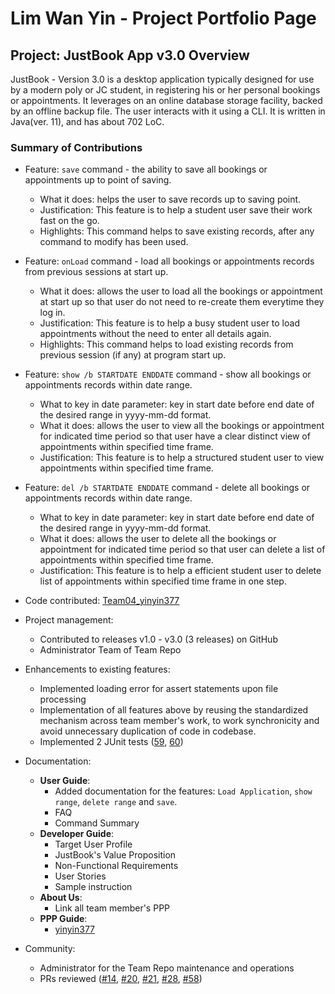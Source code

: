 # Lim Wan Yin - Project Portfolio Page

## Project: JustBook App v3.0 Overview
JustBook - Version 3.0 is a desktop application typically designed for use by a modern poly or JC student, in
registering his or her personal bookings or appointments. It leverages on an online database storage facility, backed by
an offline backup file. The user interacts with it using a CLI. It is written in Java(ver. 11), and has about 702 LoC.

### Summary of Contributions
- Feature: `save` command - the ability to save all bookings or appointments up to point of saving.
   - What it does: helps the user to save records up to saving point.
   - Justification: This feature is to help a student user save their work fast on the go.
   - Highlights: This command helps to save existing records, after any command to modify has been used.

- Feature: `onLoad` command - load all bookings or appointments records from previous sessions at start up.
  - What it does: allows the user to load all the bookings or appointment at start up so that user do not need to re-create them everytime they log in.
  - Justification: This feature is to help a busy student user to load appointments without the need to enter all details again.
  - Highlights: This command helps to load existing records from previous session (if any) at program start up.

- Feature: `show /b STARTDATE ENDDATE` command - show all bookings or appointments records within date range.
  - What to key in date parameter: key in start date before end date of the desired range in yyyy-mm-dd format.
  - What it does: allows the user to view all the bookings or appointment for indicated time period so that user have a clear distinct view of appointments within specified time frame.
  - Justification: This feature is to help a structured student user to view appointments within specified time frame.

- Feature: `del /b STARTDATE ENDDATE` command - delete all bookings or appointments records within date range.
  - What to key in date parameter: key in start date before end date of the desired range in yyyy-mm-dd format.
  - What it does: allows the user to delete all the bookings or appointment for indicated time period so that user can delete a list of appointments within specified time frame.
  - Justification: This feature is to help a efficient student user to delete list of appointments within specified time frame in one step.

- Code contributed: [Team04_yinyin377](https://nus-tic4001-ay2122s1.github.io/tp-dashboard/?search=yinyin377&breakdown=true&sort=groupTitle&sortWithin=title&since=2021-09-17&timeframe=commit&mergegroup=&groupSelect=groupByRepos&checkedFileTypes=docs~functional-code~test-code~other)

- Project management:
  - Contributed to releases v1.0 - v3.0 (3 releases) on GitHub
  - Administrator Team of Team Repo

- Enhancements to existing features:
  - Implemented loading error for assert statements upon file processing
  - Implementation of all features above by reusing the standardized mechanism across team member's work, to
    work synchronicity and avoid unnecessary duplication of code in codebase.
  - Implemented 2 JUnit tests ([59](https://github.com/AY2122S1-TIC4001-F18-4/tp/pull/59),
  [60](https://github.com/AY2122S1-TIC4001-F18-4/tp/pull/60))


- Documentation:
  - **User Guide**:
    - Added documentation for the features: `Load Application`, `show range`, `delete range` and `save`.
    - FAQ
    - Command Summary
  - **Developer Guide**:
    - Target User Profile
    - JustBook's Value Proposition
    - Non-Functional Requirements
    - User Stories
    - Sample instruction
  - **About Us**:
    - Link all team member's PPP
  - **PPP Guide**:
    - [yinyin377](yinyin377.md)


- Community:
  - Administrator for the Team Repo maintenance and operations
  - PRs reviewed ([#14](https://github.com/AY2122S1-TIC4001-F18-4/tp/pull/14),
    [#20](https://github.com/AY2122S1-TIC4001-F18-4/tp/pull/20),
    [#21](https://github.com/AY2122S1-TIC4001-F18-4/tp/pull/21),
    [#28](https://github.com/AY2122S1-TIC4001-F18-4/tp/pull/28),
    [#58](https://github.com/AY2122S1-TIC4001-F18-4/tp/pull/58))
